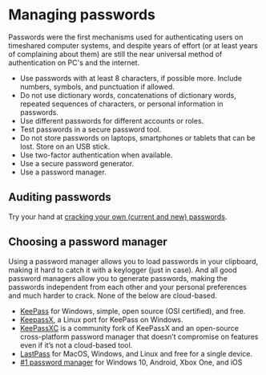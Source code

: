 # Managing passwords

Passwords were the first mechanisms used for authenticating users on timeshared computer systems, and despite years of effort (or at least years of complaining about them) are still the near universal method of authentication on PC's and the internet.

* Use passwords with at least 8 characters, if possible more. Include numbers, symbols, and punctuation if allowed. 
* Do not use dictionary words, concatenations of dictionary words, repeated sequences of characters, or personal information in passwords.
* Use different passwords for different accounts or roles.
* Test passwords in a secure password tool.
* Do not store passwords on laptops, smartphones or tablets that can be lost. Store on an USB stick.
* Use two-factor authentication when available.
* Use a secure password generator.
* Use a password manager.

## Auditing passwords

Try your hand at [cracking your own (current and new) passwords](../../trees/crypto-attacks). 

## Choosing a password manager

Using a password manager allows you to load passwords in your clipboard, making it hard to catch it with a keylogger (just in case). And all good password managers allow you to generate passwords, making the passwords independent from each other and your personal preferences and much harder to crack. None of the below are cloud-based.

* [KeePass](https://keepass.info/) for Windows, simple, open source (OSI certified), and free.
* [KeepassX](https://www.keepassx.org/), a Linux port for KeePass on Windows. 
* [KeePassXC](https://keepassxc.org/download/) is a community fork of KeePassX and an open-source cross-platform password manager that doesn’t compromise on features even if it’s not a cloud-based tool.
* [LastPass](https://www.lastpass.com/) for MacOS, Windows, and Linux and free for a single device.
* [#1 password manager](https://www.companova.com/passwordmanager/) for Windows 10, Android, Xbox One, and iOS




